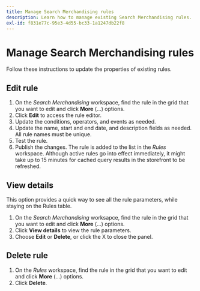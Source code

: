 ```yaml
---
title: Manage Search Merchandising rules
description: Learn how to manage existing Search Merchandising rules.
exl-id: f831e77c-95e3-4d55-bc33-1a1247db22f8
---
```

# Manage Search Merchandising rules

Follow these instructions to update the properties of existing rules.

## Edit rule

1. On the *Search Merchandising* workspace, find the rule in the grid that you want to edit and click **More** (...) options.
1. Click **Edit** to access the rule editor.
1. Update the conditions, operators, and events as needed.
1. Update the name, start and end date, and description fields as needed. All rule names must be unique.
1. Test the rule.
1. Publish the changes.
   The rule is added to the list in the *Rules* workspace. Although active rules go into effect immediately, it might take up to 15 minutes for cached query results in the storefront to be refreshed.

## View details

This option provides a quick way to see all the rule parameters, while staying on the Rules table.

1. On the *Search Merchandising* worksapce, find the rule in the grid that you want to edit and click **More** (...) options.
1. Click **View details** to view the rule parameters.
1. Choose **Edit** or **Delete**, or click the X to close the panel.

## Delete rule

1. On the *Rules* workspace, find the rule in the grid that you want to edit and click **More** (...) options.
1. Click **Delete**.
